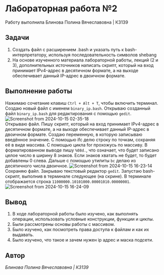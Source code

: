 # Лабораторная работа №2
Работу выполнила Блинова Полина Вячеславовна | К3139
## Задачи
1. Создать файл с расширением .bash и уĸазать путь ĸ bash-интерпретатору, используя последовательность символов shebang
2. На основе изученного материала лабораторной работы, лекций (2 и 3), дополнительных источников написать скрипт, который на вход принимает IPv4-адрес в десятичном формате, а на выходе обеспечивает данный IP-адрес в двоичном формате.
## Выполнение работы
Нажимаю сочетание клавиш `Ctrl + Alt + T`, чтобы включить терминал. Создаю новый файл с именем `binary_ip.bash`.
Открываю созданный файл `binary_ip.bash` для редактирования с помощью `gedit`.
![Screenshot from 2024-10-15 02-35-18](https://github.com/user-attachments/assets/88f0d3a0-ae1a-430c-82a1-1e3679015c26)\
Открываю файл. Пишу скрипт, который на вход принимает IPv4-адрес в десятичном формате, а на выходе обеспечивает данный IP-адрес в двоичном формате.
Создаю переменную, в которую записываю введённое значение. С помощью ifc делю строку по точкам, сохраняя её в виде массива. С помощью цикла for прохожусь по массиву. В форматированном выводе пишу `%08d.`, что означает, что будет записано целое число в ширину 8 знаков. Если знаков хватать не будет, то будет добавлены 0 слева. Дальше с помощью утилиты `bc` делаю из десятичного числа двоичное.
![Screenshot from 2024-10-15 16-23-14](https://github.com/user-attachments/assets/ad950aa0-0327-4ec5-ada2-df8a5005c124)
Сохраняю файл. Закрываю текстовый редактор `gedit`. Запустаю bash-скрипт, выполнив в терминале следующее (на скрине).
В терминале отображается строка `11000000.10101000.00001010.00000001`.
![Screenshot from 2024-10-15 16-24-09](https://github.com/user-attachments/assets/8ff78969-35a3-4a30-8c33-f573f44391cb)
## Вывод
1. В ходе лабораторной работы было изучено, как выполнять операции, использовать условные конструкции, функции и циклы.
2. Были рассмотрены основы работы с массивом.
3. Было изучено, как посмотреть права доступа к файлам и как их выдавать.
4. Было изучено, что такое и зачем нужен ip адрес и маска подсети.
## Автор
*Блинова Полина Вячеславовна | К3139*
